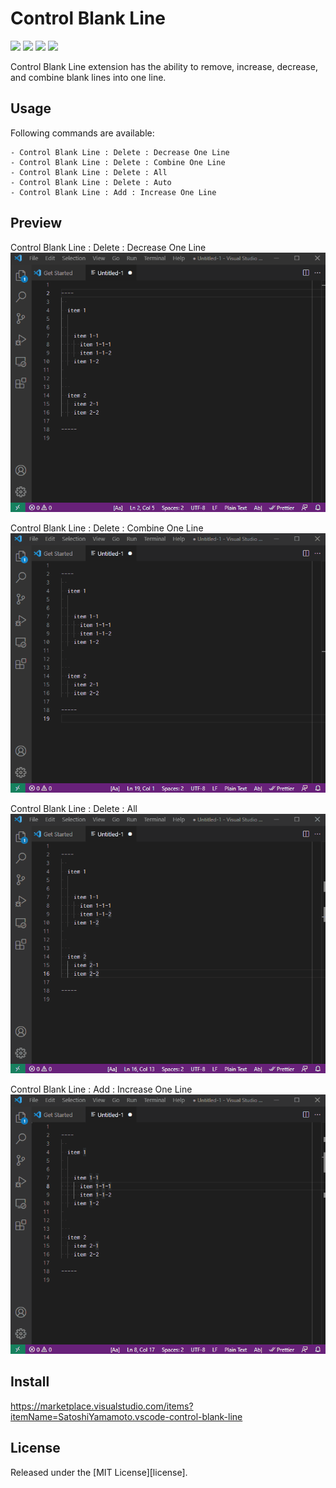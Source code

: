 # Control Blank Line

[![](https://vsmarketplacebadges.dev/version-short/SatoshiYamamoto.vscode-control-blank-line.png)](https://marketplace.visualstudio.com/items?itemName=SatoshiYamamoto.vscode-control-blank-line)
[![](https://vsmarketplacebadges.dev/installs-short/SatoshiYamamoto.vscode-control-blank-line.png)](https://marketplace.visualstudio.com/items?itemName=SatoshiYamamoto.vscode-control-blank-line)
[![](https://vsmarketplacebadges.dev/rating-short/SatoshiYamamoto.vscode-control-blank-line.png)](https://marketplace.visualstudio.com/items?itemName=SatoshiYamamoto.vscode-control-blank-line)
[![](https://img.shields.io/github/license/standard-software/vscode-date-time-calendar.png)](https://github.com/standard-software/vscode-date-time-calendar/blob/main/LICENSE)

Control Blank Line extension has the ability to remove, increase, decrease, and combine blank lines into one line.

## Usage

Following commands are available:

```
- Control Blank Line : Delete : Decrease One Line
- Control Blank Line : Delete : Combine One Line
- Control Blank Line : Delete : All
- Control Blank Line : Delete : Auto
- Control Blank Line : Add : Increase One Line
```

## Preview

Control Blank Line : Delete : Decrease One Line
![](https://raw.githubusercontent.com/standard-software/vscode-control-blank-line/main/images/animegif/decrease.gif)

Control Blank Line : Delete : Combine One Line
![](https://raw.githubusercontent.com/standard-software/vscode-control-blank-line/main/images/animegif/combine.gif)

Control Blank Line : Delete : All
![](https://raw.githubusercontent.com/standard-software/vscode-control-blank-line/main/images/animegif/delete.gif)

Control Blank Line : Add : Increase One Line
![](https://raw.githubusercontent.com/standard-software/vscode-control-blank-line/main/images/animegif/increase.gif)

## Install

https://marketplace.visualstudio.com/items?itemName=SatoshiYamamoto.vscode-control-blank-line

## License

Released under the [MIT License][license].

